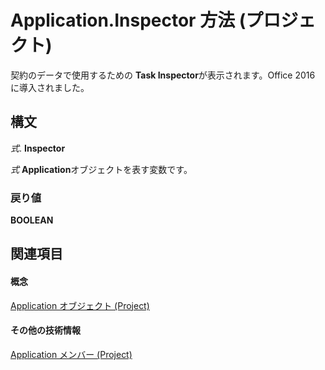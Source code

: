 
# Application.Inspector 方法 (プロジェクト)

契約のデータで使用するための **Task Inspector**が表示されます。Office 2016 に導入されました。


## 構文

 _式_. **Inspector**

 _式_ **Application**オブジェクトを表す変数です。


### 戻り値

 **BOOLEAN**


## 関連項目


#### 概念


[Application オブジェクト (Project)](8eb91712-7784-a102-38c0-19bb056c27e9.md)
#### その他の技術情報


[Application メンバー (Project)](http://msdn.microsoft.com/library/e6bd38e6-ef67-cf29-b439-a6b732e99a1c%28Office.15%29.aspx)